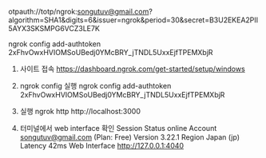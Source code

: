 otpauth://totp/ngrok:songutuv@gmail.com?algorithm=SHA1&digits=6&issuer=ngrok&period=30&secret=B3U2EKEA2PII5AYX3SKSMPG6VCZ3LE7K



ngrok config add-authtoken 2xFhvOwxHVIOMSoUBedj0YMcBRY_jTNDL5UxxEjfTPEMXbjR

1. 사이트 접속 
   https://dashboard.ngrok.com/get-started/setup/windows


2. ngrok config 실행
ngrok config add-authtoken 2xFhvOwxHVIOMSoUBedj0YMcBRY_jTNDL5UxxEjfTPEMXbjR

3. 실행 
ngrok http http://localhost:3000

4. 터미널에서 web interface 확인
Session Status                online
 Account                       songutuv@gmail.com (Plan: Free)
 Version                       3.22.1
 Region                        Japan (jp)
Latency                       42ms
Web Interface                 http://127.0.0.1:4040